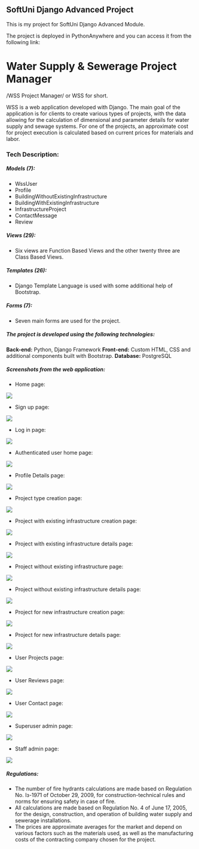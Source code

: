 ## SoftUni Django Advanced Project

This is my project for SoftUni Django Advanced Module.

The project is deployed in PythonAnywhere and you can access it from the following link:


# Water Supply & Sewerage Project Manager
/WSS Project Manager/ or WSS for short.

 WSS is a web application developed with Django. The main goal of the application is for clients to create various types of projects, with the data allowing for the calculation of dimensional and parameter details for water supply and sewage systems. For one of the projects, an approximate cost for project execution is calculated based on current prices for materials and labor.


### Tech Description:

##### Models (7):
- WssUser
- Profile
- BuildingWithoutExistingInfrastructure
- BuildingWithExistingInfrastructure
- InfrastructureProject
- ContactMessage
- Review

##### Views (29):
- Six views are Function Based Views and the other twenty three are Class Based Views.

##### Templates (26):
- Django Template Language is used with some additional help of Bootstrap.

##### Forms (7):
- Seven main forms are used for the project.


##### The project is developed using the following technologies:
**Back-end:** Python, Django Framework
**Front-end:** Custom HTML, CSS and additional components built with Bootstrap.
**Database:** PostgreSQL


##### Screenshots from the web application:

- Home page:

![](https://github.com/SimeonZhelinski/wss_app/blob/main/app_screenshots/index.png)

- Sign up page:

![](https://github.com/SimeonZhelinski/wss_app/blob/main/app_screenshots/sign%20up.png)

- Log in page:

![](https://github.com/SimeonZhelinski/wss_app/blob/main/app_screenshots/log%20in.png)

- Authenticated user home page:

![](https://github.com/SimeonZhelinski/wss_app/blob/main/app_screenshots/user_page.png)

- Profile Details page:

![](https://github.com/SimeonZhelinski/wss_app/blob/main/app_screenshots/profile_details.png)

- Project type creation page:

![](https://github.com/SimeonZhelinski/wss_app/blob/main/app_screenshots/user_page.png)

- Project with existing infrastructure creation page:

![](https://github.com/SimeonZhelinski/wss_app/blob/main/app_screenshots/poject_with_infr.png)

- Project with existing infrastructure details page:

![](https://github.com/SimeonZhelinski/wss_app/blob/main/app_screenshots/poject_with_infr_details.png)

- Project without existing infrastructure page:

![](https://github.com/SimeonZhelinski/wss_app/blob/main/app_screenshots/project_without_inf.png)

- Project without existing infrastructure details page:

![](https://github.com/SimeonZhelinski/wss_app/blob/main/app_screenshots/project_without_inf_details.png)

- Project for new infrastructure creation page:

![](https://github.com/SimeonZhelinski/wss_app/blob/main/app_screenshots/project_infrastr.png)

- Project for new infrastructure details page:

![](https://github.com/SimeonZhelinski/wss_app/blob/main/app_screenshots/project_infrastr_details.png)

- User Projects page:

![](https://github.com/SimeonZhelinski/wss_app/blob/main/app_screenshots/user_projects.png)

- User Reviews page:

![](https://github.com/SimeonZhelinski/wss_app/blob/main/app_screenshots/user_reviews.png)

- User Contact page:

![](https://github.com/SimeonZhelinski/wss_app/blob/main/app_screenshots/profile_contact.png)

- Superuser admin page:

![](https://github.com/SimeonZhelinski/wss_app/blob/main/app_screenshots/super_user_admin.png)

- Staff admin page:

![](https://github.com/SimeonZhelinski/wss_app/blob/main/app_screenshots/staff_admin.png)

##### Regulations:
- The number of fire hydrants calculations are made based on Regulation No. Iз-1971 of October 29, 2009, for construction-technical rules and norms for ensuring safety in case of fire.
- All calculations are made based on Regulation No. 4 of June 17, 2005, for the design, construction, and operation of building water supply and sewerage installations.
- The prices are approximate averages for the market and depend on various factors such as the materials used, as well as the manufacturing costs of the contracting company chosen for the project.
